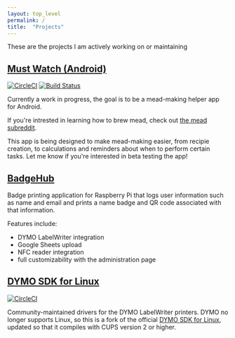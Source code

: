 ```yaml
---
layout: top_level
permalink: /
title:  "Projects"
---
```


These are the projects I am actively working on or maintaining

## [Must Watch (Android)](https://github.com/Kyle-Falconer/Must-Watch-Android)
[![CircleCI](https://circleci.com/gh/Kyle-Falconer/Must-Watch-Android/tree/master.svg?style=svg)](https://circleci.com/gh/Kyle-Falconer/Must-Watch-Android/tree/master)
[![Build Status](https://app.bitrise.io/app/e4ed5d2e79273bed/status.svg?token=3ePaSPJ6p4PcBNwHBXsMwA&branch=master)](https://app.bitrise.io/app/e4ed5d2e79273bed)

Currently a work in progress, the goal is to be a mead-making helper app for Android.

If you're intrested in learning how to brew mead, check out [the mead subreddit](https://www.reddit.com/r/mead).

This app is being designed to make mead-making easier, from recipie creation, to calculations and reminders about when to perform certain tasks. Let me know if you're interested in beta testing the app!

## [BadgeHub](https://github.com/codeforsanjose/BadgeHub)
Badge printing application for Raspberry Pi that logs user information such as name and email and prints a name badge and QR code associated with that information.

Features include:
* DYMO LabelWriter integration
* Google Sheets upload
* NFC reader integration
* full customizability with the administration page

## [DYMO SDK for Linux](https://github.com/Kyle-Falconer/DYMO-SDK-for-Linux)
[![CircleCI](https://circleci.com/gh/Kyle-Falconer/DYMO-SDK-for-Linux/tree/master.svg?style=svg)](https://circleci.com/gh/Kyle-Falconer/DYMO-SDK-for-Linux/tree/master)

Community-maintained drivers for the DYMO LabelWriter printers. DYMO no longer supports Linux, so this is a fork of the official [DYMO SDK for Linux](http://www.dymo.com/en-US/dymo-label-sdk-and-cups-drivers-for-linux-dymo-label-sdk-cups-linux-p--1), updated so that it compiles with CUPS version 2 or higher.

<script>
	var github_content={{ site.github | jsonify }};
</script>

